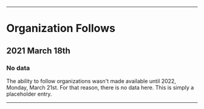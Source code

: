 
***

# Organization Follows

## 2021 March 18th

### No data

The ability to follow organizations wasn't made available until 2022, Monday, March 21st. For that reason, there is no data here. This is simply a placeholder entry.

***
